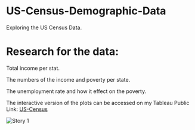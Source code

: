 # US-Census-Demographic-Data
 Exploring the US Census Data.


# Research for the data:

Total income per stat.

The numbers of the income and poverty per state.

The unemployment rate and how it effect on the poverty.

The interactive version of the plots can be accessed on my Tableau Public Link: [US-Census](https://public.tableau.com/app/profile/mariam8521/viz/USCensusDemographicData_16482887156400/Story1)

![Story 1](https://user-images.githubusercontent.com/102479069/160449236-4723bb9a-9302-4512-8903-a6b9e0e72ec0.png)

